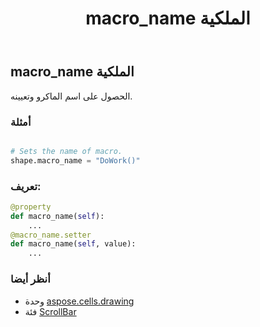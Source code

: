 ﻿---
title: macro_name الملكية
second_title: Aspose.Cells for Python via .NET API المراجع
description:
type: docs
weight: 810
url: /ar/python-net/aspose.cells.drawing/scrollbar/macro_name/
is_root: false
---
##  macro_name الملكية

الحصول على اسم الماكرو وتعيينه.

###  أمثلة

```python

# Sets the name of macro.
shape.macro_name = "DoWork()"

```
###  تعريف:
```python
@property
def macro_name(self):
    ...
@macro_name.setter
def macro_name(self, value):
    ...
```

###  أنظر أيضا
* وحدة [aspose.cells.drawing](../../)
* فئة [ScrollBar](/cells/ar/python-net/aspose.cells.drawing/scrollbar)
